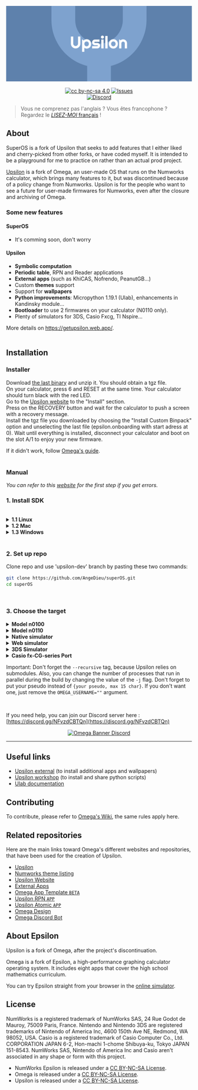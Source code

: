 <p align="center"><img src="https://github.com/Laporte12974/UpsilonDesign/blob/89a15953ae128aef8aa7d066dcaaf8d5c70f02a5/UPSILogo.png" /></p>

<p align="center">
  <a href="https://creativecommons.org/licenses/by-nc-sa/4.0/"><img alt="cc by-nc-sa 4.0" src="https://img.shields.io/badge/License-CC%20BY--NC--SA%204.0-525252.svg?labelColor=292929&logo=creative%20commons&style=for-the-badge" /></a>
  <a href="https://github.com/AngeDieu/SuperOS/issues"><img alt="Issues" src="https://img.shields.io/github/issues/AngeDieu/SuperOS.svg?labelColor=292929&logo=git&style=for-the-badge" /></a>
  <br/>
  <a href="https://discord.gg/hnEqPzAJzn"><img alt="Discord" src="https://img.shields.io/discord/663420259851567114?color=blue&labelColor=292929&label=chat%20-%20discord&logo=discord&style=for-the-badge" /></a>
</p>

> Vous ne comprenez pas l'anglais ? Vous êtes francophone ? Regardez le [*LISEZ-MOI* français](./README.fr.md) !

## About

SuperOS is a fork of Upsilon that seeks to add features that I either liked and cherry-picked from other forks, or have coded myself. It is intended to be a playground for me to practice on rather than an actual prod project.

[Upsilon](https://getupsilon.web.app) is a fork of Omega, an user-made OS that runs on the Numworks calculator, which brings many features to it, but was discontinued because of a policy change from Numworks. Upsilon is for the people who want to see a future for user-made firmwares for Numworks, even after the closure and archiving of Omega.

### Some new features

#### SuperOS

- It's comming soon, don't worry

#### Upsilon

- **Symbolic computation**
- **Periodic table**, RPN and Reader applications
- **External apps** (such as KhiCAS, Nofrendo, PeanutGB...)
- Custom **themes** support
- Support for **wallpapers**
- **Python improvements**: Micropython 1.19.1 (Ulab), enhancements in Kandinsky module...
- **Bootloader** to use 2 firmwares on your calculator (N0110 only).
- Plenty of simulators for 3DS, Casio Fxcg, TI Nspire...

More details on https://getupsilon.web.app/.
<br><br>

## Installation

### Installer

Download [the last binary](https://nightly.link/AngeDieu/SuperOS/workflows/ci-workflow/superOS-dev/epsilon-binpack-bootloader.tgz?status=completed) and unzip it. You should obtain a tgz file.
<br> On your calculator, press 6 and RESET at the same time. Your calculator should turn black with the red LED.
<br> Go to the [Upsilon website](https://getupsilon.web.app/install/) to the "Install" section.
<br> Press on the RECOVERY button and wait for the calculator to push a screen with a recovery message.
<br> Install the tgz file you downloaded by choosing the "Install Custom Binpack" option and unselecting the last file (epsilon.onboarding with start adress at 0). Wait until everything is installed, disconnect your calculator and boot on the slot A/1 to enjoy your new firmware.

If it didn't work, follow [Omega's guide](https://guide.getomega.dev/).
<br><br>


### Manual

 *You can refer to this [website](https://www.numworks.com/resources/engineering/software/build/) for the first step if you get errors.*

### 1. Install SDK

<br>
<details>
<summary><b>1.1 Linux</b></summary>
<br>

<details>
<summary>Debian or Ubuntu</summary>
<br>
You just have to install dependencies by running these command with superuser privileges in a Terminal:

```bash
apt-get install build-essential git imagemagick libx11-dev libxext-dev libfreetype6-dev libpng-dev libjpeg-dev pkg-config gcc-arm-none-eabi binutils-arm-none-eabi
```

And there you can go to step 2!
<br><br>

</details>

<details>
<summary>Fedora</summary>
<br>
To install all dependencies:

```bash
dnf install make automake gcc gcc-c++ kernel-devel git ImageMagick libX11-devel libXext-devel freetype-devel libpng-devel libjpeg-devel pkg-config arm-none-eabi-gcc-cs arm-none-eabi-gcc-cs-c++
```

<br>
</details>

<details>
<summary>Nix or Nixos</summary>
<br>
To install all dependencies:

```bash
nix-shell -p gcc libpng libjpeg xorg.libX11 pkg-config freetype xorg.libXext python3 imagemagick python310Packages.lz4 python310Packages.pypng python310Packages.pypng gcc-arm-embedded
```

<br>
</details>

<br>
</details>

<details>
<summary><b>1.2 Mac</b></summary>
<br>
It's recommended to use [Homebrew](https://brew.sh/). Once it's installed, just run:

```bash
brew install numworks/tap/epsilon-sdk
```

and it will install all dependencies.

And there you can go to step 2!
<br><br>

</details>

<details>
<summary><b>1.3 Windows</b></summary>

<br>
<details>
<summary>With Msys2/Mingw (officialized by numworks but with a lot of bugs)</summary>
<br>

[Msys2](https://www.msys2.org/) environment is recommended by Numworks to get most of the required tools on Windows easily. It's where you'll paste all the commands of this tutorial. Once it'sinstalled, paste these commands into the Msys2 terminal.

```bash
pacman -S mingw-w64-x86_64-gcc mingw-w64-x86_64-freetype mingw-w64-x86_64-pkg-config mingw-w64-x86_64-libusb git make python
echo "export PATH=/mingw64/bin:$PATH" >> .bashrc
```

Next, you'll need to install the [GCC toolchain for ARM](https://developer.arm.com/tools-and-software/open-source-software/developer-tools/gnu-toolchain/gnu-rm/downloads). When prompted for aninstall location, choose `C:\msys64\home\User\gcc-arm\`. You'll then need to add this folder to your $PATH. Just enter:

```bash
echo "export PATH=$PATH:$HOME/gcc-arm/bin" >> .bashrc
```

Just restart terminal and you can go to step 2!
<br><br>

</details>

<details>
<summary>With WSL 2</summary>

You need a windows version >= 1903.

#### WSL Installation

1. Use simultaneously win + X keys and then click on "admin powershell".

```powershell
dism.exe /online /enable-feature /featurename:Microsoft-Windows-Subsystem-Linux /all /norestart
```

This command activate WSL functionalities.

```powershell
dism.exe /online /enable-feature /featurename:VirtualMachinePlatform /all /norestart
```

This one allows virtual machines developed by Microsoft.

2. Restart your computer.
3. Download [this file](https://wslstorestorage.blob.core.windows.net/wslblob/wsl_update_x64.msi) and follow instructions.
4. Now open powershell admin like before and type:

```powershell
wsl --set-default-version 2
```

5. Download [Ubuntu](https://www.microsoft.com/store/apps/9n6svws3rx71) from Microsoft store.

WSL is now installed.

6. Then Install GCC cross compiler for ARM. In your WSL terminal, run:

```bash
apt-get install build-essential git imagemagick libx11-dev libxext-dev libfreetype6-dev libpng-dev libjpeg-dev pkg-config gcc-arm-none-eabi binutils-arm-none-eabi
```

#### Usbipd installation to connect your calculator

If you want to connect to the calculator, you have to connect to install this [tool](https://github.com/dorssel/usbipd-win/releases/download/v1.3.0/usbipd-win_1.3.0.msi). This will allow you toconnect WSL to the calculator through internet. Follow the on screen information to install.

#### *Ubuntu*

1. In a WSL Ubuntu command prompt, type:

```bash
sudo apt install linux-tools-5.4.0-77-generic hwdata
```

2. Edit /etc/sudoers so that root can find the usbip command. On Ubuntu, run this command.

```bash
sudo visudo
```

3. Add `/usr/lib/linux-tools/5.4.0-77-generic` to the beginning of secure_path. After editing, the line should look similar to this.
   `Defaults secure_path="/usr/lib/linux-tools/5.4.0-77-generic:/usr/local/sbin:..."`

#### *Debian*

1. If you use debian for your WSL distro, use this command instead:

```bash
sudo apt install usbip hwdata usbutils
```

And that's all for installation and set up.

#### To connect your calculator

1. Open an Admin powershell and type:

```powershell
  usbipd wsl list
```

This will list your usb devices connected. Look at the BUSID column and remember the one for your calculator (it should be called "Numworks Calculator").
2. Now run this command replacing `<BUSID>` by your calculator's usb port id:

```powershell
usbipd wsl attach --busid <BUSID>
```

It will ask you to type your wsl's password and will connect your calculator to WSL.
You can now go to step 2!
</details>

</details>
<br>



### 2. Set up repo

Clone repo and use 'upsilon-dev' branch by pasting these two commands:

```bash
git clone https://github.com/AngeDieu/superOS.git
cd superOS
```
<br>


### 3. Choose the target

<details>
<summary><b>Model n0100</b></summary>

(note: you can change the `EPSILON_I18N=en` flag to `fr`, `nl`, `pt`, `it`, `de`, `es` or `hu`).

```bash
make MODEL=n0100 clean
make MODEL=n0100 EPSILON_I18N=en OMEGA_USERNAME="{Your name, max 15 characters}" -j(nproc)
```

Now, run either:

```bash
make MODEL=n0100 epsilon_flash
```

to directly flash the calculator after pressing simultaneously `reset` and `6` buttons and plugging in.

<br>

or:

```bash
make MODEL=n0100 OMEGA_USERNAME="" binpack -j(nproc)
```

to make binpack which you can flash to the calculator from [Ti-planet&#39;s webDFU](https://ti-planet.github.io/webdfu_numworks/n0100/). Binpacks are a great way to share a custom build of Upsilon to friends.

</details>


<details>
<summary><b>Model n0110</b></summary>

The bootloader allows you to install 2 firmware in separated "slots". If so, external apps won't have all the space but half. Bootloader will allow use of all of the memory if only one slot is flashed. In legacy mode, external apps use all the space available.

<details>
<summary>Bootloader</summary>

Your calculator must already have been flashed with [Upsilon](https://getupsilon.web.app)'s or [Omega](https://getomega.dev)'s bootloader.
Then, build with:

```bash
make clean
make OMEGA_USERNAME="{Your name, max 15 characters}" -j(nproc)
```

Now, run either:

```bash
make epsilon.A_flash
```

to directly flash the calculator into the current slot, or thought bootloader's slot flasher with RESET, then 4 (flash), and 1 (flash slots) for other slots.

<br>

or:

```bash
make OMEGA_USERNAME="" binpack -j(nproc)
```

to make binpack which you can flash to the calculator from [Ti-planet&#39;s webDFU](https://ti-planet.github.io/webdfu_numworks/n0110/). You'll find them at `output/release/device/bootloader/`. Binpacks are a great way to share a custom build of Upsilon to friends.

</details>

<details>
<summary>Model N0110 legacy (deprecated, use bootloader instead for Epsilon protection)</summary>

```bash
make MODEL=n0110 clean
make MODEL=n0110 OMEGA_USERNAME="{Your name, max 15 characters}" -j(nproc)
```

Now, run either:

```bash
make MODEL=n0110 epsilon_flash
```

to directly flash the calculator after pressing simultaneously `reset` and `6` buttons and plugging in.

<br>

or:

```bash
make MODEL=n0110 OMEGA_USERNAME="" binpack -j(nproc)
```

to make binpack which you can flash to the calculator from [Ti-planet&#39;s webDFU](https://ti-planet.github.io/webdfu_numworks/n0110/). You'll find them at `output/release/device/bootloader/`. Binpacks are a great way to share a custom build of Upsilon to friends.

</details>

</details>


<details>

<summary><b>Native simulator</b></summary>

Run this command:

```bash
make PLATFROM=simulator TARGET={target} clean
```

You can either build using the following command that will automatically detect your platform:

```bash
make PLATFORM=simulator
```

or, choose the command corresponding to your platform:

```bash
make PLATFORM=simulator TARGET=android
make PLATFORM=simulator TARGET=ios
make PLATFORM=simulator TARGET=macos
make PLATFORM=simulator TARGET=web
make PLATFORM=simulator TARGET=windows
make PLATFORM=simulator TARGET=3ds
```

You'll find simulator files in `output/release/simulator/`.

</details>


<details>

<summary><b>Web simulator</b></summary>

First, install emsdk :

```bash
git clone https://github.com/emscripten-core/emsdk.git
cd emsdk
./emsdk install 1.40.1
./emsdk activate 1.40.1
source emsdk_env.sh
```

Then, compile Upsilon :

```bash
make PLATFORM=simulator TARGET=web clean
make PLATFORM=simulator TARGET=web OMEGA_USERNAME="{Your name, max 15 characters}" -j$(nproc)
```

The simulator is now in `output/release/simulator/web/simulator.zip`

</details>


<details>

<summary><b>3DS Simulator</b></summary>

You need devkitPro and devkitARM installed and in your path (instructions [here](https://devkitpro.org/wiki/Getting_Started))

```bash
make PLATFORM=simulator TARGET=3ds -j(nproc)
```

You can then put epsilon.3dsx on a SD card to run it from the HBC or use 3dslink to launch it over the network:

```bash
3dslink output/release/simulator/3ds/epsilon.3dsx -a <3DS' IP ADDRESS>
```
<br>
</details>


<details>
<summary><b>Casio fx-CG-series Port</b></summary>

First, install gint and fxsdk along with a cross compiler for the calculator. There are instructions for this (in French, but Google Translate works well enough) [here](https://www.planet-casio.com/Fr/forums/topic16614-last-giteapc-installer-et-mettre-a-jour-automatiquement-des-projets-gitea.html).

Next:

```bash
make PLATFORM=simulator TARGET=fxcg -j$(nproc)
```

Then copy the file at `./output/release/simulator/fxcg/epsilon.g3a` to the calculator over USB.

</details>


Important: Don't forget the `--recursive` tag, because Upsilon relies on submodules.
Also, you can change the number of processes that run in parallel during the build by changing the value of the `-j` flag.
Don't forget to put your pseudo instead of `{your pseudo, max 15 char}`. If you don't want one, just remove the `OMEGA_USERNAME=""` argument.

<br>

If you need help, you can join our Discord server here : [https://discord.gg/NFvzdCBTQn](https://discord.gg/NFvzdCBTQn)

<a href="https://discord.gg/NFvzdCBTQn"><p align="center"><img alt="Omega Banner Discord" src="https://user-images.githubusercontent.com/12123721/86287349-54ef5800-bbe8-11ea-80c1-34eb1f93eebd.png" /></p></a>

---

## Useful links

- [Upsilon external](https://upsilonnumworks.github.io/Upsilon-External/) (to install additional apps and wallpapers)
- [Upsilon workshop](https://yaya-cout.github.io/Upsilon-Workshop/) (to install and share python scripts)
- [Ulab documentation](https://micropython-ulab.readthedocs.io/en/latest/)


## Contributing

To contribute, please refer to [Omega&#39;s Wiki](https://github.com/Omega-Numworks/Omega/wiki/Contributing), the same rules apply here.


## Related repositories

Here are the main links toward Omega's different websites and repositories, that have been used for the creation of Upsilon.

- [Upsilon](https://github.com/UpsilonNumworks/Upsilon)
- [Numworks theme listing](https://github.com/AngeDieu/Numworks-themes-listing)
- [Upsilon Website](https://github.com/UpsilonNumworks/Upsilon-Website)
- [External Apps](https://github.com/UpsilonNumworks/Upsilon-External)
- [Omega App Template `BETA`](https://github.com/Omega-Numworks/Omega-App-Template)
- [Upsilon RPN `APP`](https://github.com/UpsilonNumworks/Upsilon-RPN)
- [Upsilon Atomic `APP`](https://github.com/UpsilonNumworks/Atomic)
- [Omega Design](https://github.com/Omega-Numworks/Omega-Design)
- [Omega Discord Bot](https://github.com/Omega-Numworks/Omega-Discord-Bot)


## About Epsilon

Upsilon is a fork of Omega, after the project's discontinuation.

Omega is a fork of Epsilon, a high-performance graphing calculator operating system. It includes eight apps that cover the high school mathematics curriculum.

You can try Epsilon straight from your browser in the [online simulator](https://www.numworks.com/simulator/).


## License

NumWorks is a registered trademark of NumWorks SAS, 24 Rue Godot de Mauroy, 75009 Paris, France.
Nintendo and Nintendo 3DS are registered trademarks of Nintendo of America Inc, 4600 150th Ave NE, Redmond, WA 98052, USA.
Casio is a registered trademark of Casio Computer Co., Ltd. CORPORATION JAPAN 6-2, Hon-machi 1-chome Shibuya-ku, Tokyo JAPAN 151-8543.
NumWorks SAS, Nintendo of America Inc and Casio aren't associated in any shape or form with this project.

- NumWorks Epsilon is released under a [CC BY-NC-SA License](https://creativecommons.org/licenses/by-nc-sa/4.0/legalcode).
- Omega is released under a [CC BY-NC-SA License](https://creativecommons.org/licenses/by-nc-sa/4.0/legalcode).
- Upsilon is released under a [CC BY-NC-SA License](https://creativecommons.org/licenses/by-nc-sa/4.0/legalcode).

